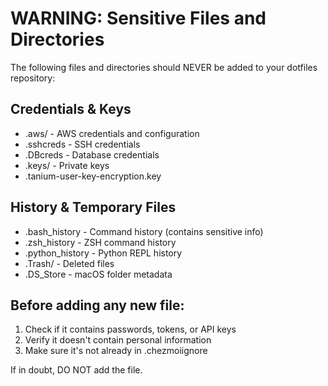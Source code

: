 # WARNING: Sensitive Files and Directories

The following files and directories should NEVER be added to your dotfiles repository:

## Credentials & Keys
- .aws/           - AWS credentials and configuration
- .sshcreds       - SSH credentials
- .DBcreds        - Database credentials
- .keys/          - Private keys
- .tanium-user-key-encryption.key

## History & Temporary Files
- .bash_history   - Command history (contains sensitive info)
- .zsh_history    - ZSH command history
- .python_history - Python REPL history
- .Trash/         - Deleted files
- .DS_Store       - macOS folder metadata

## Before adding any new file:
1. Check if it contains passwords, tokens, or API keys
2. Verify it doesn't contain personal information
3. Make sure it's not already in .chezmoiignore

If in doubt, DO NOT add the file.
